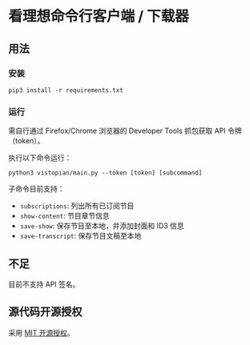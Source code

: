 # 看理想命令行客户端 / 下载器

## 用法

### 安装

```
pip3 install -r requirements.txt
```

### 运行

需自行通过 Firefox/Chrome 浏览器的 Developer Tools 抓包获取 API 令牌（token）。

执行以下命令运行：
```
python3 vistopian/main.py --token [token] [subcommand]
```

子命令目前支持：
- `subscriptions`: 列出所有已订阅节目
- `show-content`: 节目章节信息
- `save-show`: 保存节目至本地，并添加封面和 ID3 信息
- `save-transcript`: 保存节目文稿至本地

## 不足

目前不支持 API 签名。

## 源代码开源授权

采用 [MIT 开源授权](./LICENCE)。
